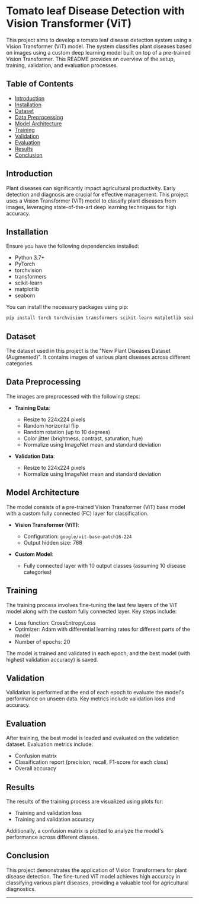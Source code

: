 # Tomato leaf Disease Detection with Vision Transformer (ViT)

This project aims to develop a tomato leaf disease detection system using a Vision Transformer (ViT) model. The system classifies plant diseases based on images using a custom deep learning model built on top of a pre-trained Vision Transformer. This README provides an overview of the setup, training, validation, and evaluation processes.

## Table of Contents
- [Introduction](#introduction)
- [Installation](#installation)
- [Dataset](#dataset)
- [Data Preprocessing](#data-preprocessing)
- [Model Architecture](#model-architecture)
- [Training](#training)
- [Validation](#validation)
- [Evaluation](#evaluation)
- [Results](#results)
- [Conclusion](#conclusion)

## Introduction

Plant diseases can significantly impact agricultural productivity. Early detection and diagnosis are crucial for effective management. This project uses a Vision Transformer (ViT) model to classify plant diseases from images, leveraging state-of-the-art deep learning techniques for high accuracy.

## Installation

Ensure you have the following dependencies installed:

- Python 3.7+
- PyTorch
- torchvision
- transformers
- scikit-learn
- matplotlib
- seaborn

You can install the necessary packages using pip:

```bash
pip install torch torchvision transformers scikit-learn matplotlib seaborn
```

## Dataset

The dataset used in this project is the "New Plant Diseases Dataset (Augmented)". It contains images of various plant diseases across different categories.

## Data Preprocessing

The images are preprocessed with the following steps:

- **Training Data**:
  - Resize to 224x224 pixels
  - Random horizontal flip
  - Random rotation (up to 10 degrees)
  - Color jitter (brightness, contrast, saturation, hue)
  - Normalize using ImageNet mean and standard deviation

- **Validation Data**:
  - Resize to 224x224 pixels
  - Normalize using ImageNet mean and standard deviation

## Model Architecture

The model consists of a pre-trained Vision Transformer (ViT) base model with a custom fully connected (FC) layer for classification.

- **Vision Transformer (ViT)**:
  - Configuration: `google/vit-base-patch16-224`
  - Output hidden size: 768

- **Custom Model**:
  - Fully connected layer with 10 output classes (assuming 10 disease categories)

## Training

The training process involves fine-tuning the last few layers of the ViT model along with the custom fully connected layer. Key steps include:

- Loss function: CrossEntropyLoss
- Optimizer: Adam with differential learning rates for different parts of the model
- Number of epochs: 20

The model is trained and validated in each epoch, and the best model (with highest validation accuracy) is saved.

## Validation

Validation is performed at the end of each epoch to evaluate the model's performance on unseen data. Key metrics include validation loss and accuracy.

## Evaluation

After training, the best model is loaded and evaluated on the validation dataset. Evaluation metrics include:

- Confusion matrix
- Classification report (precision, recall, F1-score for each class)
- Overall accuracy

## Results

The results of the training process are visualized using plots for:

- Training and validation loss
- Training and validation accuracy

Additionally, a confusion matrix is plotted to analyze the model's performance across different classes.

## Conclusion

This project demonstrates the application of Vision Transformers for plant disease detection. The fine-tuned ViT model achieves high accuracy in classifying various plant diseases, providing a valuable tool for agricultural diagnostics.

---
